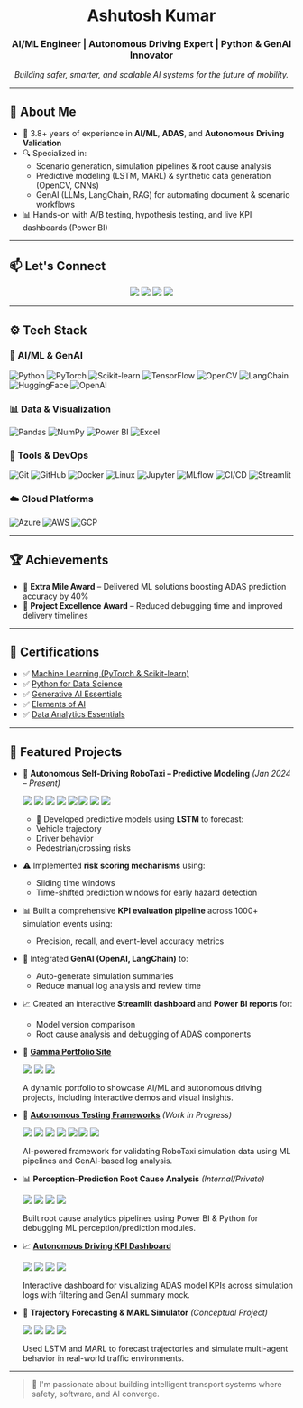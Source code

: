 <h1 align="center">Ashutosh Kumar</h1>
<h3 align="center">AI/ML Engineer | Autonomous Driving Expert | Python & GenAI Innovator</h3>
<p align="center"><i>Building safer, smarter, and scalable AI systems for the future of mobility.</i></p>

---

## 🧠 About Me

- 🤖 3.8+ years of experience in **AI/ML**, **ADAS**, and **Autonomous Driving Validation**
- 🔍 Specialized in:
  - Scenario generation, simulation pipelines & root cause analysis
  - Predictive modeling (LSTM, MARL) & synthetic data generation (OpenCV, CNNs)
  - GenAI (LLMs, LangChain, RAG) for automating document & scenario workflows
- 📊 Hands-on with A/B testing, hypothesis testing, and live KPI dashboards (Power BI)

---
## 📫 Let's Connect

<p align="center">
  <a href="https://www.linkedin.com/in/ashutoshrskiaa"><img src="https://img.shields.io/badge/LinkedIn-blue?style=for-the-badge&logo=linkedin&logoColor=white"/></a>
  <a href="mailto:ashutoshrskiaa@gmail.com"><img src="https://img.shields.io/badge/Gmail-D14836?style=for-the-badge&logo=gmail&logoColor=white"/></a>
  <a href="https://github.com/rskiaa"><img src="https://img.shields.io/badge/GitHub-000?style=for-the-badge&logo=github&logoColor=white"/></a>
  <a href="https://autonomous-driving-innov-d7ai06c.gamma.site/ashutoshkumar"><img src="https://img.shields.io/badge/Portfolio-000?style=for-the-badge&logo=About.me&logoColor=white"/></a>
</p>

---
## ⚙️ Tech Stack

### 🧠 AI/ML & GenAI  
![Python](https://img.shields.io/badge/Python-3670A0?style=flat&logo=python&logoColor=ffdd54)
![PyTorch](https://img.shields.io/badge/PyTorch-EE4C2C?style=flat&logo=pytorch&logoColor=white)
![Scikit-learn](https://img.shields.io/badge/Scikit--learn-F7931E?style=flat&logo=scikit-learn&logoColor=white)
![TensorFlow](https://img.shields.io/badge/TensorFlow-FF6F00?style=flat&logo=tensorflow&logoColor=white)
![OpenCV](https://img.shields.io/badge/OpenCV-27338e?style=flat&logo=opencv&logoColor=white)
![LangChain](https://img.shields.io/badge/LangChain-000000?style=flat&logo=LangChain&logoColor=white)
![HuggingFace](https://img.shields.io/badge/HuggingFace-FCC624?style=flat&logo=huggingface&logoColor=black)
![OpenAI](https://img.shields.io/badge/OpenAI-412991?style=flat&logo=openai&logoColor=white)

### 📊 Data & Visualization  
![Pandas](https://img.shields.io/badge/Pandas-150458?style=flat&logo=pandas&logoColor=white)
![NumPy](https://img.shields.io/badge/NumPy-013243?style=flat&logo=numpy&logoColor=white)
![Power BI](https://img.shields.io/badge/Power%20BI-F2C811?style=flat&logo=powerbi&logoColor=black)
![Excel](https://img.shields.io/badge/Excel-217346?style=flat&logo=microsoft-excel&logoColor=white)

### 🧰 Tools & DevOps  
![Git](https://img.shields.io/badge/Git-F05032?style=flat&logo=git&logoColor=white)
![GitHub](https://img.shields.io/badge/GitHub-181717?style=flat&logo=github&logoColor=white)
![Docker](https://img.shields.io/badge/Docker-2496ED?style=flat&logo=docker&logoColor=white)
![Linux](https://img.shields.io/badge/Linux-FCC624?style=flat&logo=linux&logoColor=black)
![Jupyter](https://img.shields.io/badge/Jupyter-F37626?style=flat&logo=jupyter&logoColor=white)
![MLflow](https://img.shields.io/badge/MLflow-0194E2?style=flat&logo=mlflow&logoColor=white)
![CI/CD](https://img.shields.io/badge/CI%2FCD-blue?style=flat&logo=githubactions&logoColor=white)
![Streamlit](https://img.shields.io/badge/Streamlit-FF4B4B?style=flat&logo=streamlit&logoColor=white)

### ☁️ Cloud Platforms  
![Azure](https://img.shields.io/badge/Azure-0078D4?style=flat&logo=microsoft-azure&logoColor=white)
![AWS](https://img.shields.io/badge/AWS-FF9900?style=flat&logo=amazon-aws&logoColor=white)
![GCP](https://img.shields.io/badge/GCP-4285F4?style=flat&logo=google-cloud&logoColor=white)

---

## 🏆 Achievements

- 🥇 **Extra Mile Award** – Delivered ML solutions boosting ADAS prediction accuracy by 40%
- 🥈 **Project Excellence Award** – Reduced debugging time and improved delivery timelines

---

## 📜 Certifications

- ✅ [Machine Learning (PyTorch & Scikit-learn)](https://www.linkedin.com/learning/certificates/e5dbdd80fcf133153b9b7cfb1d3040a90374849d9f9dfedb3440b42cb830062d)  
- ✅ [Python for Data Science](https://www.credly.com/badges/fddef4a6-142f-43e3-ab50-f82ee36d169a/public_url)  
- ✅ [Generative AI Essentials](https://www.linkedin.com/learning/certificates/80b734a790bd434390adc546f888b5c2d64c5b0a40f33183bb756387a7527002)  
- ✅ [Elements of AI](https://certificates.mooc.fi/validate/fhhzj5vl5a)  
- ✅ [Data Analytics Essentials](https://www.linkedin.com/learning/certificates/4ef1db1672430b21353d27e575d38a71c9fef4520e676356752b3ffe8846b312)

---

## 📌 Featured Projects

- 🧠 **Autonomous Self-Driving RoboTaxi – Predictive Modeling** *(Jan 2024 – Present)*  
  <p>
    <img src="https://img.shields.io/badge/Python-3670A0?style=flat&logo=python&logoColor=ffdd54"/>
    <img src="https://img.shields.io/badge/PyTorch-EE4C2C?style=flat&logo=pytorch&logoColor=white"/>
    <img src="https://img.shields.io/badge/Streamlit-FF4B4B?style=flat&logo=streamlit&logoColor=white"/>
    <img src="https://img.shields.io/badge/Pandas-150458?style=flat&logo=pandas&logoColor=white"/>
    <img src="https://img.shields.io/badge/PowerBI-F2C811?style=flat&logo=powerbi&logoColor=black"/>
    <img src="https://img.shields.io/badge/OpenCV-27338e?style=flat&logo=opencv&logoColor=white"/>
    <img src="https://img.shields.io/badge/OpenAI-412991?style=flat&logo=openai&logoColor=white"/>
    <img src="https://img.shields.io/badge/LangChain-000000?style=flat&logo=LangChain&logoColor=white"/>
  </p>

  - 🔮 Developed predictive models using **LSTM** to forecast:
  - Vehicle trajectory
  - Driver behavior
  - Pedestrian/crossing risks

- ⚠️ Implemented **risk scoring mechanisms** using:
  - Sliding time windows
  - Time-shifted prediction windows for early hazard detection

- 📊 Built a comprehensive **KPI evaluation pipeline** across 1000+ simulation events using:
  - Precision, recall, and event-level accuracy metrics

- 🤖 Integrated **GenAI (OpenAI, LangChain)** to:
  - Auto-generate simulation summaries
  - Reduce manual log analysis and review time

- 📈 Created an interactive **Streamlit dashboard** and **Power BI reports** for:
  - Model version comparison
  - Root cause analysis and debugging of ADAS components


- 🔗 [**Gamma Portfolio Site**](https://autonomous-driving-innov-d7ai06c.gamma.site/ashutoshkumar)  
  <p>
    <img src="https://img.shields.io/badge/Streamlit-FF4B4B?style=flat&logo=streamlit&logoColor=white"/>
    <img src="https://img.shields.io/badge/Markdown-000000?style=flat&logo=markdown&logoColor=white"/>
    <img src="https://img.shields.io/badge/Gamma-00C853?style=flat&logoColor=white"/>
  </p>
  A dynamic portfolio to showcase AI/ML and autonomous driving projects, including interactive demos and visual insights.

- 🧪 [**Autonomous Testing Frameworks**](https://github.com/rskiaa/gamma-site) *(Work in Progress)*  
  <p>
    <img src="https://img.shields.io/badge/Python-3670A0?style=flat&logo=python&logoColor=ffdd54"/>
    <img src="https://img.shields.io/badge/OpenCV-27338e?style=flat&logo=opencv&logoColor=white"/>
    <img src="https://img.shields.io/badge/PyTorch-EE4C2C?style=flat&logo=pytorch&logoColor=white"/>
    <img src="https://img.shields.io/badge/Streamlit-FF4B4B?style=flat&logo=streamlit&logoColor=white"/>
    <img src="https://img.shields.io/badge/MLflow-0194E2?style=flat&logo=mlflow&logoColor=white"/>
    <img src="https://img.shields.io/badge/OpenAI-412991?style=flat&logo=openai&logoColor=white"/>
    <img src="https://img.shields.io/badge/HuggingFace-FCC624?style=flat&logo=huggingface&logoColor=black"/>
  </p>
  AI-powered framework for validating RoboTaxi simulation data using ML pipelines and GenAI-based log analysis.

- 📊 **Perception–Prediction Root Cause Analysis** *(Internal/Private)*  
  <p>
    <img src="https://img.shields.io/badge/Python-3670A0?style=flat&logo=python&logoColor=ffdd54"/>
    <img src="https://img.shields.io/badge/PowerBI-F2C811?style=flat&logo=powerbi&logoColor=black"/>
    <img src="https://img.shields.io/badge/Pandas-150458?style=flat&logo=pandas&logoColor=white"/>
    <img src="https://img.shields.io/badge/NumPy-013243?style=flat&logo=numpy&logoColor=white"/>
  </p>
  Built root cause analytics pipelines using Power BI & Python for debugging ML perception/prediction modules.

- 📈 [**Autonomous Driving KPI Dashboard**](https://github.com/rskiaa/robo-dashboard)  
  <p>
    <img src="https://img.shields.io/badge/Python-3670A0?style=flat&logo=python&logoColor=ffdd54"/>
    <img src="https://img.shields.io/badge/Streamlit-FF4B4B?style=flat&logo=streamlit&logoColor=white"/>
    <img src="https://img.shields.io/badge/Pandas-150458?style=flat&logo=pandas&logoColor=white"/>
    <img src="https://img.shields.io/badge/Matplotlib-11557C?style=flat&logo=matplotlib&logoColor=white"/>
  </p>
  Interactive dashboard for visualizing ADAS model KPIs across simulation logs with filtering and GenAI summary mock.

- 🧠 **Trajectory Forecasting & MARL Simulator** *(Conceptual Project)*  
  <p>
    <img src="https://img.shields.io/badge/Python-3670A0?style=flat&logo=python&logoColor=ffdd54"/>
    <img src="https://img.shields.io/badge/PyTorch-EE4C2C?style=flat&logo=pytorch&logoColor=white"/>
    <img src="https://img.shields.io/badge/LSTM-6A1B9A?style=flat&logoColor=white"/>
    <img src="https://img.shields.io/badge/Reinforcement--Learning-004D40?style=flat&logoColor=white"/>
  </p>
  Used LSTM and MARL to forecast trajectories and simulate multi-agent behavior in real-world traffic environments.
  
---

> 🚀 I'm passionate about building intelligent transport systems where safety, software, and AI converge.

